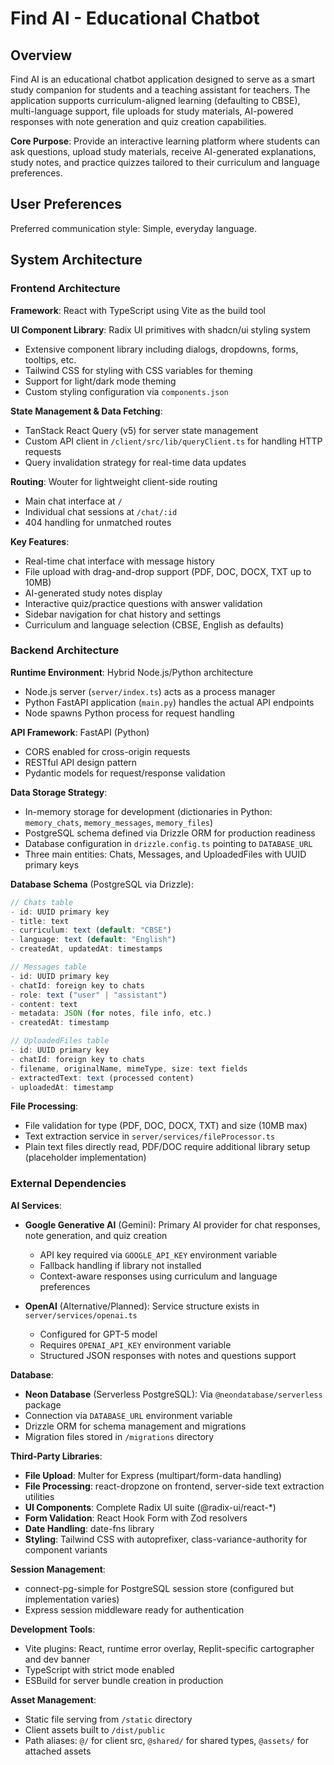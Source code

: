 # Find AI - Educational Chatbot

## Overview

Find AI is an educational chatbot application designed to serve as a smart study companion for students and a teaching assistant for teachers. The application supports curriculum-aligned learning (defaulting to CBSE), multi-language support, file uploads for study materials, AI-powered responses with note generation and quiz creation capabilities.

**Core Purpose**: Provide an interactive learning platform where students can ask questions, upload study materials, receive AI-generated explanations, study notes, and practice quizzes tailored to their curriculum and language preferences.

## User Preferences

Preferred communication style: Simple, everyday language.

## System Architecture

### Frontend Architecture

**Framework**: React with TypeScript using Vite as the build tool

**UI Component Library**: Radix UI primitives with shadcn/ui styling system
- Extensive component library including dialogs, dropdowns, forms, tooltips, etc.
- Tailwind CSS for styling with CSS variables for theming
- Support for light/dark mode theming
- Custom styling configuration via `components.json`

**State Management & Data Fetching**:
- TanStack React Query (v5) for server state management
- Custom API client in `/client/src/lib/queryClient.ts` for handling HTTP requests
- Query invalidation strategy for real-time data updates

**Routing**: Wouter for lightweight client-side routing
- Main chat interface at `/`
- Individual chat sessions at `/chat/:id`
- 404 handling for unmatched routes

**Key Features**:
- Real-time chat interface with message history
- File upload with drag-and-drop support (PDF, DOC, DOCX, TXT up to 10MB)
- AI-generated study notes display
- Interactive quiz/practice questions with answer validation
- Sidebar navigation for chat history and settings
- Curriculum and language selection (CBSE, English as defaults)

### Backend Architecture

**Runtime Environment**: Hybrid Node.js/Python architecture
- Node.js server (`server/index.ts`) acts as a process manager
- Python FastAPI application (`main.py`) handles the actual API endpoints
- Node spawns Python process for request handling

**API Framework**: FastAPI (Python)
- CORS enabled for cross-origin requests
- RESTful API design pattern
- Pydantic models for request/response validation

**Data Storage Strategy**:
- In-memory storage for development (dictionaries in Python: `memory_chats`, `memory_messages`, `memory_files`)
- PostgreSQL schema defined via Drizzle ORM for production readiness
- Database configuration in `drizzle.config.ts` pointing to `DATABASE_URL`
- Three main entities: Chats, Messages, and UploadedFiles with UUID primary keys

**Database Schema** (PostgreSQL via Drizzle):
```typescript
// Chats table
- id: UUID primary key
- title: text
- curriculum: text (default: "CBSE")
- language: text (default: "English")
- createdAt, updatedAt: timestamps

// Messages table
- id: UUID primary key
- chatId: foreign key to chats
- role: text ("user" | "assistant")
- content: text
- metadata: JSON (for notes, file info, etc.)
- createdAt: timestamp

// UploadedFiles table
- id: UUID primary key
- chatId: foreign key to chats
- filename, originalName, mimeType, size: text fields
- extractedText: text (processed content)
- uploadedAt: timestamp
```

**File Processing**:
- File validation for type (PDF, DOC, DOCX, TXT) and size (10MB max)
- Text extraction service in `server/services/fileProcessor.ts`
- Plain text files directly read, PDF/DOC require additional library setup (placeholder implementation)

### External Dependencies

**AI Services**:
- **Google Generative AI** (Gemini): Primary AI provider for chat responses, note generation, and quiz creation
  - API key required via `GOOGLE_API_KEY` environment variable
  - Fallback handling if library not installed
  - Context-aware responses using curriculum and language preferences
  
- **OpenAI** (Alternative/Planned): Service structure exists in `server/services/openai.ts`
  - Configured for GPT-5 model
  - Requires `OPENAI_API_KEY` environment variable
  - Structured JSON responses with notes and questions support

**Database**:
- **Neon Database** (Serverless PostgreSQL): Via `@neondatabase/serverless` package
- Connection via `DATABASE_URL` environment variable
- Drizzle ORM for schema management and migrations
- Migration files stored in `/migrations` directory

**Third-Party Libraries**:
- **File Upload**: Multer for Express (multipart/form-data handling)
- **File Processing**: react-dropzone on frontend, server-side text extraction utilities
- **UI Components**: Complete Radix UI suite (@radix-ui/react-*)
- **Form Validation**: React Hook Form with Zod resolvers
- **Date Handling**: date-fns library
- **Styling**: Tailwind CSS with autoprefixer, class-variance-authority for component variants

**Session Management**:
- connect-pg-simple for PostgreSQL session store (configured but implementation varies)
- Express session middleware ready for authentication

**Development Tools**:
- Vite plugins: React, runtime error overlay, Replit-specific cartographer and dev banner
- TypeScript with strict mode enabled
- ESBuild for server bundle creation in production

**Asset Management**:
- Static file serving from `/static` directory
- Client assets built to `/dist/public`
- Path aliases: `@/` for client src, `@shared/` for shared types, `@assets/` for attached assets